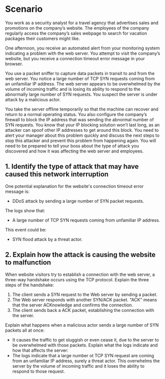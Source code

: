 # Scenario

You work as a security analyst for a travel agency that advertises sales and promotions on the company’s website. The employees of the company regularly access the company’s sales webpage to search for vacation packages their customers might like.

One afternoon, you receive an automated alert from your monitoring system indicating a problem with the web server. You attempt to visit the company’s website, but you receive a connection timeout error message in your browser.

You use a packet sniffer to capture data packets in transit to and from the web server. You notice a large number of TCP SYN requests coming from an unfamiliar IP address. The web server appears to be overwhelmed by the volume of incoming traffic and is losing its ability to respond to the abnormally large number of SYN requests. You suspect the server is under attack by a malicious actor.

You take the server offline temporarily so that the machine can recover and return to a normal operating status. You also configure the company’s firewall to block the IP address that was sending the abnormal number of SYN requests. You know that your IP blocking solution won’t last long, as an attacker can spoof other IP addresses to get around this block. You need to alert your manager about this problem quickly and discuss the next steps to stop this attacker and prevent this problem from happening again. You will need to be prepared to tell your boss about the type of attack you discovered and how it was affecting the web server and employees.

## 1. Identify the type of attack that may have caused this network interruption

One potential explanation for the website's connection timeout error message is:

- DDoS attack by sending a large number of SYN packet requests.

The logs show that:

- A large number of TCP SYN requests coming from unfamiliar IP address.

This event could be:

- SYN flood attack by a threat actor.

## 2. Explain how the attack is causing the website to malfunction

When website visitors try to establish a connection with the web server, a three-way handshake occurs using the TCP protocol. Explain the three steps of the handshake:

1. The client sends a SYN request to the Web server by sending a packet.
2. The Web server responds with another SYN/ACK packet. "ACK" means that the server ACKnowledge and confirms the connection.
3. The client sends back a ACK packet, establishing the connection with the server.

Explain what happens when a malicious actor sends a large number of SYN packets all at once:

- It causes the traffic to get sluggish or even cease it, due to the server to be overwhelmed with those packets.
  Explain what the logs indicate and how that affects the server:
- The logs indicate that a large number ot TCP SYN request are coming from an unfamiliar IP address, surely a threat actor. This overwhelms the server by the volume of incoming traffic and it loses the ability to respond to those request.
